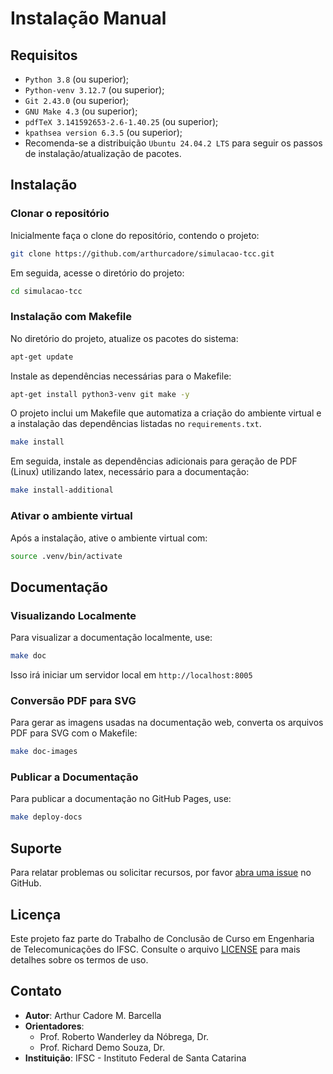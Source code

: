 # Instalação Manual

## Requisitos

- `Python 3.8` (ou superior);
- `Python-venv 3.12.7` (ou superior);
- `Git 2.43.0` (ou superior);
- `GNU Make 4.3` (ou superior);
- `pdfTeX 3.141592653-2.6-1.40.25` (ou superior);
- `kpathsea version 6.3.5` (ou superior);
- Recomenda-se a distribuição `Ubuntu 24.04.2 LTS` para seguir os passos de instalação/atualização de pacotes.  

## Instalação

### Clonar o repositório

Inicialmente faça o clone do repositório, contendo o projeto: 

```bash
git clone https://github.com/arthurcadore/simulacao-tcc.git
```

Em seguida, acesse o diretório do projeto: 

```bash
cd simulacao-tcc
```

### Instalação com Makefile

No diretório do projeto, atualize os pacotes do sistema: 

```bash
apt-get update
```

Instale as dependências necessárias para o Makefile:

```bash
apt-get install python3-venv git make -y
```

O projeto inclui um Makefile que automatiza a criação do ambiente virtual e a instalação das dependências listadas no `requirements.txt`.

```bash
make install
```

Em seguida, instale as dependências adicionais para geração de PDF (Linux) utilizando latex, necessário para a documentação: 

```bash
make install-additional
```

### Ativar o ambiente virtual

Após a instalação, ative o ambiente virtual com:

```bash
source .venv/bin/activate
```

## Documentação

### Visualizando Localmente

Para visualizar a documentação localmente, use:

```bash
make doc
```

Isso irá iniciar um servidor local em `http://localhost:8005`

### Conversão PDF para SVG

Para gerar as imagens usadas na documentação web, converta os arquivos PDF para SVG com o Makefile:

```bash
make doc-images
```

### Publicar a Documentação

Para publicar a documentação no GitHub Pages, use:

```bash
make deploy-docs
```

## Suporte

Para relatar problemas ou solicitar recursos, por favor [abra uma issue](https://github.com/arthurcadore/simulacao-tcc/issues) no GitHub.

## Licença

Este projeto faz parte do Trabalho de Conclusão de Curso em Engenharia de Telecomunicações do IFSC. Consulte o arquivo [LICENSE](https://github.com/arthurcadore/simulacao-tcc/blob/main/LICENSE) para mais detalhes sobre os termos de uso.

## Contato

- **Autor**: Arthur Cadore M. Barcella
- **Orientadores**: 
  - Prof. Roberto Wanderley da Nóbrega, Dr.
  - Prof. Richard Demo Souza, Dr.
- **Instituição**: IFSC - Instituto Federal de Santa Catarina